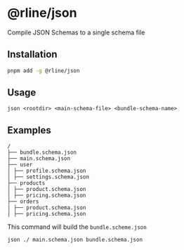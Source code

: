 # @rline/json

Compile JSON Schemas to a single schema file

## Installation

```bash
pnpm add -g @rline/json
```

## Usage

```shell
json <rootdir> <main-schema-file> <bundle-schema-name>
```

## Examples

```shell
/
├── bundle.schema.json
├── main.schema.json
├── user
│ ├── profile.schema.json
│ ├── settings.schema.json
├── products
│ ├── product.schema.json
│ ├── pricing.schema.json
├── orders
| ├── product.schema.json
│ ├── pricing.schema.json
```

This command will build the `bundle.scheme.json`

```shell
json ./ main.schema.json bundle.schema.json
```
